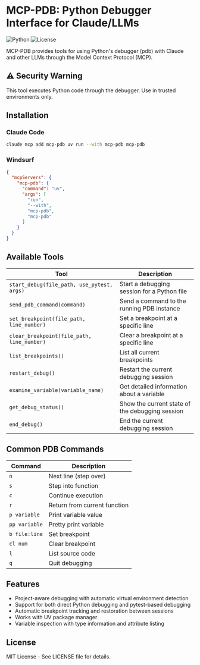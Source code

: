# MCP-PDB: Python Debugger Interface for Claude/LLMs

![Python](https://img.shields.io/badge/Python-3.12+-blue.svg)
![License](https://img.shields.io/badge/License-MIT-green.svg)

MCP-PDB provides tools for using Python's debugger (pdb) with Claude and other LLMs through the Model Context Protocol (MCP).

## ⚠️ Security Warning

This tool executes Python code through the debugger. Use in trusted environments only.

## Installation

### Claude Code
```bash
claude mcp add mcp-pdb uv run --with mcp-pdb mcp-pdb
```

### Windsurf
```json
{
  "mcpServers": {
    "mcp-pdb": {
      "command": "uv",
      "args": [
        "run",
        "--with",
        "mcp-pdb",
        "mcp-pdb"
      ]
    }
  }
}
```

## Available Tools

| Tool | Description |
|------|-------------|
| `start_debug(file_path, use_pytest, args)` | Start a debugging session for a Python file |
| `send_pdb_command(command)` | Send a command to the running PDB instance |
| `set_breakpoint(file_path, line_number)` | Set a breakpoint at a specific line |
| `clear_breakpoint(file_path, line_number)` | Clear a breakpoint at a specific line |
| `list_breakpoints()` | List all current breakpoints |
| `restart_debug()` | Restart the current debugging session |
| `examine_variable(variable_name)` | Get detailed information about a variable |
| `get_debug_status()` | Show the current state of the debugging session |
| `end_debug()` | End the current debugging session |

## Common PDB Commands

| Command | Description |
|---------|-------------|
| `n` | Next line (step over) |
| `s` | Step into function |
| `c` | Continue execution |
| `r` | Return from current function |
| `p variable` | Print variable value |
| `pp variable` | Pretty print variable |
| `b file:line` | Set breakpoint |
| `cl num` | Clear breakpoint |
| `l` | List source code |
| `q` | Quit debugging |

## Features

- Project-aware debugging with automatic virtual environment detection
- Support for both direct Python debugging and pytest-based debugging
- Automatic breakpoint tracking and restoration between sessions
- Works with UV package manager
- Variable inspection with type information and attribute listing

## License

MIT License - See LICENSE file for details.
